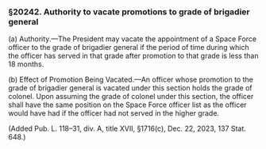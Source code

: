 ### §20242. Authority to vacate promotions to grade of brigadier general ###

(a) Authority.—The President may vacate the appointment of a Space Force officer to the grade of brigadier general if the period of time during which the officer has served in that grade after promotion to that grade is less than 18 months.

(b) Effect of Promotion Being Vacated.—An officer whose promotion to the grade of brigadier general is vacated under this section holds the grade of colonel. Upon assuming the grade of colonel under this section, the officer shall have the same position on the Space Force officer list as the officer would have had if the officer had not served in the higher grade.

(Added Pub. L. 118–31, div. A, title XVII, §1716(c), Dec. 22, 2023, 137 Stat. 648.)